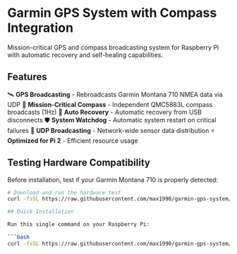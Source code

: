 # Garmin GPS System with Compass Integration

Mission-critical GPS and compass broadcasting system for Raspberry Pi with automatic recovery and self-healing capabilities.

## Features

🛰️ **GPS Broadcasting** - Rebroadcasts Garmin Montana 710 NMEA data via UDP
🧭 **Mission-Critical Compass** - Independent QMC5883L compass broadcasts (1Hz)
🔄 **Auto Recovery** - Automatic recovery from USB disconnects
🛡️ **System Watchdog** - Automatic system restart on critical failures
📡 **UDP Broadcasting** - Network-wide sensor data distribution
⚡ **Optimized for Pi 2** - Efficient resource usage

## Testing Hardware Compatibility

Before installation, test if your Garmin Montana 710 is properly detected:

```bash
# Download and run the hardware test
curl -fsSL https://raw.githubusercontent.com/max1990/garmin-gps-system/main/test_garmin_detection.sh | sudo bash

## Quick Installation

Run this single command on your Raspberry Pi:

```bash
curl -fsSL https://raw.githubusercontent.com/max1990/garmin-gps-system/main/install.sh | sudo bash
